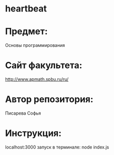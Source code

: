 # heartbeat
# Предмет:
Основы программирования
# Сайт факультета: 
http://www.apmath.spbu.ru/ru/
# Автор репозитория:
Писарева Софья
# Инструкция:
localhost:3000
запуск в терминале: node index.js
